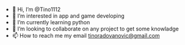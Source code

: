- 👋 Hi, I’m @Tino1112
- 👀 I’m interested in app and game developing
- 🌱 I’m currently learning python
- 💞️ I’m looking to collaborate on any project to get some knowladge
- 📫 How to reach me my email tinoradovanovic@gmail.com

<!---
Tino1112/Tino1112 is a ✨ special ✨ repository because its `README.md` (this file) appears on your GitHub profile.
You can click the Preview link to take a look at your changes.
--->
